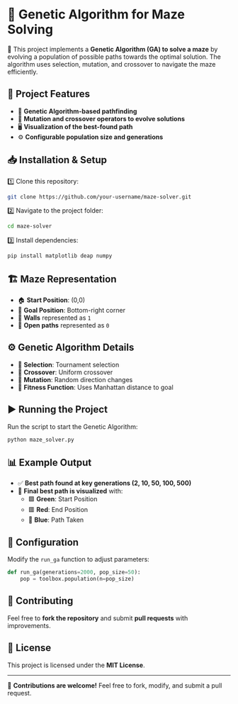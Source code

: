 # 🤖 Genetic Algorithm for Maze Solving

🧩 This project implements a **Genetic Algorithm (GA) to solve a maze** by evolving a population of possible paths towards the optimal solution. The algorithm uses selection, mutation, and crossover to navigate the maze efficiently.

## 🚀 Project Features
- 🧠 **Genetic Algorithm-based pathfinding**
- 🔀 **Mutation and crossover operators to evolve solutions**
- 🖥 **Visualization of the best-found path**
- ⚙️ **Configurable population size and generations**

## 📥 Installation & Setup
1️⃣ Clone this repository:
```bash
git clone https://github.com/your-username/maze-solver.git
```
2️⃣ Navigate to the project folder:
```bash
cd maze-solver
```
3️⃣ Install dependencies:
```bash
pip install matplotlib deap numpy
```

## 🏗 Maze Representation
- 🏠 **Start Position**: (0,0)
- 🎯 **Goal Position**: Bottom-right corner
- 🧱 **Walls** represented as `1`
- 🚶 **Open paths** represented as `0`

## ⚙️ Genetic Algorithm Details
- 🔄 **Selection**: Tournament selection
- 🔀 **Crossover**: Uniform crossover
- 🔬 **Mutation**: Random direction changes
- 🎯 **Fitness Function**: Uses Manhattan distance to goal

## ▶️ Running the Project
Run the script to start the Genetic Algorithm:
```bash
python maze_solver.py
```

## 📊 Example Output
- ✅ **Best path found at key generations (2, 10, 50, 100, 500)**
- 🎨 **Final best path is visualized** with:
  - 🟩 **Green**: Start Position
  - 🟥 **Red**: End Position
  - 🔵 **Blue**: Path Taken

## 🔧 Configuration
Modify the `run_ga` function to adjust parameters:
```python
def run_ga(generations=2000, pop_size=50):
    pop = toolbox.population(n=pop_size)
```

## 🤝 Contributing
Feel free to **fork the repository** and submit **pull requests** with improvements.

## 📜 License
This project is licensed under the **MIT License**.

---
🌟 **Contributions are welcome!** Feel free to fork, modify, and submit a pull request.

